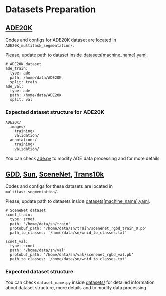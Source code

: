 # Datasets Preparation

## [ADE20K](http://sceneparsing.csail.mit.edu/)

Codes and configs for ADE20K dataset are located in `ADE20K_multitask_segmentation/`.

Please, update path to dataset inside [datasets[machine_name].yaml](https://github.com/subake/TASFormer/blob/main/ADE20K_multitask_segmentation/configs/datasets%5Bcds2%5D.yaml).

```text
# ADE20K dataset
ade_train:
  type: ade
  path: /home/data/ADE20K
  split: train
ade_val:
  type: ade
  path: /home/data/ADE20K
  split: val
```

### Expected dataset structure for ADE20K

```text
ADE20K/
  images/
    training/
    validation/
  annotations/
    training/
    validation/
```

You can check [ade.py](https://github.com/subake/TASFormer/blob/main/ADE20K_multitask_segmentation/seg_training/datasets/ade.py) to modify ADE data processing and for more details. 


## [GDD](), [Sun](), [SceneNet](), [Trans10k]()

Codes and configs for these datasets are located in `multitask_segmentation/`.

Please, update path to datasets inside [datasets[machine_name].yaml](https://github.com/subake/TASFormer/blob/main/multitask_segmentation/configs/datasets%5Bcds2%5D.yaml).

```text
# SceneNet dataset
scnet_train:
  type: scnet
  path: '/home/data/sn/train'
  protobuf_path: '/home/data/sn/train/scenenet_rgbd_train_0.pb'
  path_to_classes: '/home/data/sn/wnid_to_classes.txt'

scnet_val:
  type: scnet
  path: '/home/data/sn/val'
  protobuf_path: '/home/data/sn/val/scenenet_rgbd_val.pb'
  path_to_classes: '/home/data/sn/wnid_to_classes.txt'
```

### Expected dataset structure

You can check `dataset_name.py` inside [datasets/](https://github.com/subake/TASFormer/tree/main/multitask_segmentation/seg_training/datasets) for detailed information about dataset structure, more details and to modify data processing. 